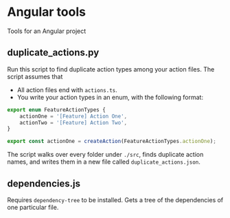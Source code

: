 # Angular tools

Tools for an Angular project

## duplicate_actions.py

Run this script to find duplicate action types among your action files. The script assumes that
- All action files end with `actions.ts`.
- You write your action types in an enum, with the following format:
```typescript
export enum FeatureActionTypes {
    actionOne = '[Feature] Action One',
    actionTwo = '[Feature] Action Two',
}

export const actionOne = createAction(FeatureActionTypes.actionOne);
```

The script walks over every folder under `./src`, finds duplicate action names, and writes them
in a new file called `duplicate_actions.json`.


## dependencies.js

Requires `dependency-tree` to be installed. Gets a tree of the dependencies of one particular file.
